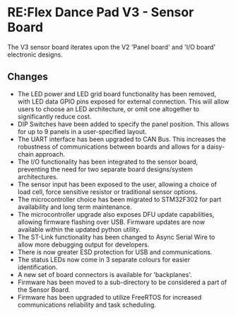# RE:Flex Dance Pad V3 - Sensor Board

The V3 sensor board iterates upon the V2 'Panel board' and 'I/O board' electronic designs.

## Changes

- The LED power and LED grid board functionality has been removed, with LED data GPIO pins exposed for external connection. This will allow users to choose an LED architecture, or omit one altogether to significantly reduce cost.
- DIP Switches have been added to specify the panel position. This allows for up to 9 panels in a user-specified layout.
- The UART interface has been upgraded to CAN Bus. This increases the robustness of communications between boards and allows for a daisy-chain approach.
- The I/O functionality has been integrated to the sensor board, preventing the need for two separate board designs/system architectures. 
- The sensor input has been exposed to the user, allowing a choice of load cell, force sensitive resistor or traditional sensor options.
- The microcontroller choice has been migrated to STM32F302 for part availability and long term maintenance.
- The microcontroller upgrade also exposes DFU update capabilities, allowing firmware flashing over USB. Firmware updates are now available within the updated python utility.
- The ST-Link functionality has been changed to Async Serial Wire to allow more debugging output for developers.
- There is now greater ESD protection for USB and communications.
- The status LEDs now come in 3 separate colours for easier identification.
- A new set of board connectors is available for 'backplanes'.
- Firmware has been moved to a sub-directory to be considered a part of the Sensor Board.
- Firmware has been upgraded to utilize FreeRTOS for increased communications reliability and task scheduling.